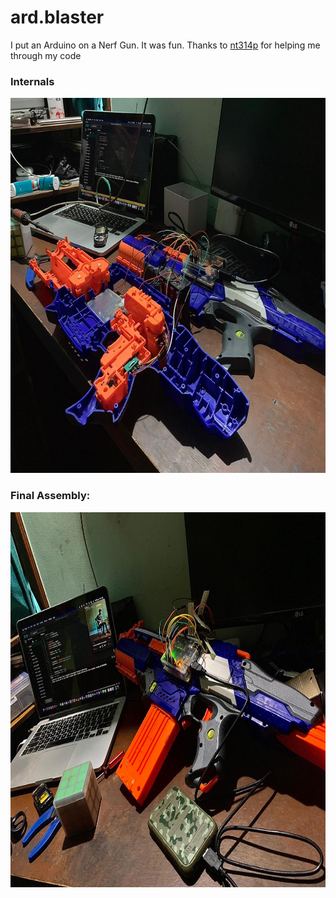 # ard.blaster
I put an Arduino on a Nerf Gun. It was fun. Thanks to <a href="https://github.com/nt314p" target="_blank">nt314p</a> for helping me through my code


### Internals
<div id="internals" align="center">
  <img src="pictures/2.jpeg" height="600">
</div>

### Final Assembly:
<div id="internals" align="center">
  <img src="pictures/1.jpeg" height="600">
</div>

